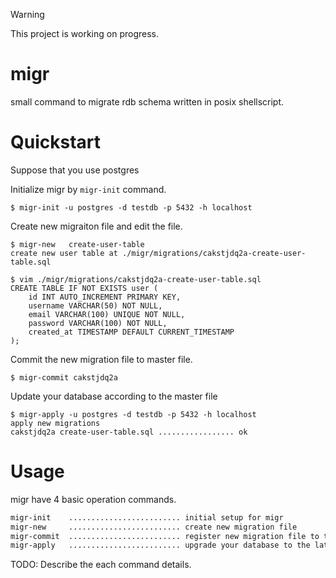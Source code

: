 > [!WARNING]
> This project is working on progress.

# migr
small command to migrate rdb schema written in posix shellscript.

# Quickstart

Suppose that you use postgres

Initialize migr by `migr-init` command.

```
$ migr-init -u postgres -d testdb -p 5432 -h localhost
```

Create new migraiton file and edit the file.

```
$ migr-new   create-user-table
create new user table at ./migr/migrations/cakstjdq2a-create-user-table.sql

$ vim ./migr/migrations/cakstjdq2a-create-user-table.sql
CREATE TABLE IF NOT EXISTS user (
    id INT AUTO_INCREMENT PRIMARY KEY,
    username VARCHAR(50) NOT NULL,
    email VARCHAR(100) UNIQUE NOT NULL,
    password VARCHAR(100) NOT NULL,
    created_at TIMESTAMP DEFAULT CURRENT_TIMESTAMP
);
```

Commit the new migration file to master file.

```
$ migr-commit cakstjdq2a
```

Update your database according to the master file

```
$ migr-apply -u postgres -d testdb -p 5432 -h localhost
apply new migrations
cakstjdq2a create-user-table.sql ................. ok
```

# Usage

migr have 4 basic operation commands.

```txt
migr-init    ......................... initial setup for migr
migr-new     ......................... create new migration file
migr-commit  ......................... register new migration file to the master file
migr-apply   ......................... upgrade your database to the latest
```

TODO: Describe the each command details.